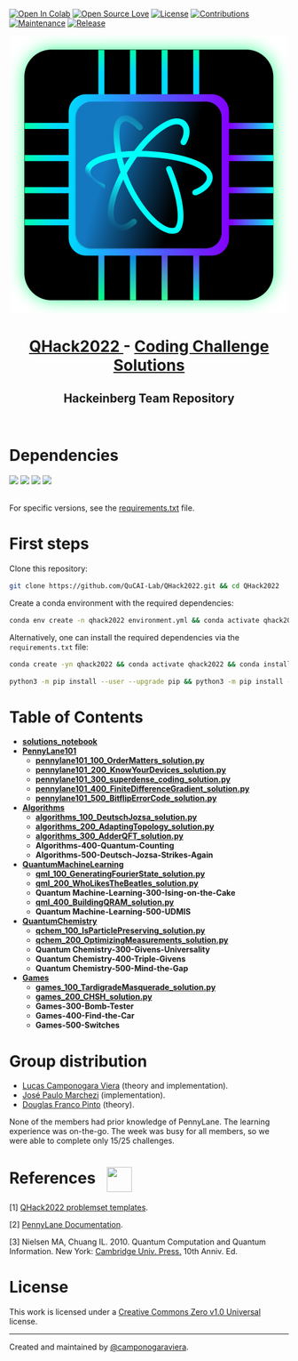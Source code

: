 [![Open In Colab](https://colab.research.google.com/assets/colab-badge.svg)](https://colab.research.google.com/github/QuCAI-Lab/QHack2022/blob/dev/solutions_notebook.ipynb)
[![Open Source Love](https://badges.frapsoft.com/os/v1/open-source.png?v=103)](#)
[![License](https://img.shields.io/github/license/QuCAI-Lab/QHack2022.svg?logo=CreativeCommons&style=flat-square)](https://github.com/QuCAI-Lab/QHack2022/blob/dev/LICENSE.md)
[![Contributions](https://img.shields.io/badge/contributions-welcome-orange?style=flat-square)](#)
[![Maintenance](https://img.shields.io/badge/Maintained%3F-yes-green.svg)](https://github.com/QuCAI-Lab/QHack2022/graphs/commit-activity)
[![Release](https://img.shields.io/github/release/QuCAI-Lab/QHack2022.svg)](https://github.com/QuCAI-Lab/QHack2022/releases)
<!-- [![version](https://img.shields.io/badge/version-0.0.1-blue)](#) -->

<div align="center">
  <a href="https://qucai-lab.github.io/"><img src="https://github.com/QuCAI-Lab/qucai-lab.github.io/blob/main/assets/QuCAI-Lab.png" height="500" width="500" /></a>
</div>

<div align="center">
  <h1> <a href="https://qhack.ai/"> QHack2022 </a> -  <a href="https://qhack.ai/events/#coding-challenges">Coding Challenge Solutions</a> </h1>
  <h2> Hackeinberg Team Repository</h2>
  
</div>
<br>

<!--  -->

# Dependencies

<a href="https://www.python.org/"><img height="27" src="https://www.python.org/static/img/python-logo.png"></a>
<a href="https://numpy.org/"><img height="27" src="https://numpy.org/images/logo.svg"></a>
<a href="https://matplotlib.org"><img height="27" src="https://matplotlib.org/_static/images/logo2.svg"></a> 
<a href="https://pennylane.ai/"><img height="27" src="https://pennylane.ai/img/xanadu_x.png"></a>
<br>
<br>

For specific versions, see the [requirements.txt](requirements.txt) file.

# First steps

Clone this repository:
```bash
git clone https://github.com/QuCAI-Lab/QHack2022.git && cd QHack2022
```
Create a conda environment with the required dependencies:
```bash
conda env create -n qhack2022 environment.yml && conda activate qhack2022
```
Alternatively, one can install the required dependencies via the `requirements.txt` file:
```bash
conda create -yn qhack2022 && conda activate qhack2022 && conda install -yc conda-forge pip==22.0.3
```
```bash
python3 -m pip install --user --upgrade pip && python3 -m pip install -r requirements.txt
```

# Table of Contents

- **[solutions_notebook](solutions_notebook.ipynb)**
- **[PennyLane101](pennylane101)**
  - **[pennylane101_100_OrderMatters_solution.py](https://github.com/QuCAI-Lab/QHack2022/tree/dev/pennylane101/pennylane101_100_OrderMatters_solution.py)**
  - **[pennylane101_200_KnowYourDevices_solution.py](https://github.com/QuCAI-Lab/QHack2022/tree/dev/pennylane101/pennylane101_200_KnowYourDevices_solution.py)**
  - **[pennylane101_300_superdense_coding_solution.py](https://github.com/QuCAI-Lab/QHack2022/tree/dev/pennylane101/pennylane101_300_superdense_coding_solution.py)**
  - **[pennylane101_400_FiniteDifferenceGradient_solution.py](https://github.com/QuCAI-Lab/QHack2022/tree/dev/pennylane101/pennylane101_400_FiniteDifferenceGradient_solution.py)**
  - **[pennylane101_500_BitflipErrorCode_solution.py](https://github.com/QuCAI-Lab/QHack2022/tree/dev/pennylane101/pennylane101_500_BitflipErrorCode_solution.py)**
- **[Algorithms](quantum_algorithms)**
  - **[algorithms_100_DeutschJozsa_solution.py](https://github.com/QuCAI-Lab/QHack2022/tree/dev/quantum_algorithms/algorithms_100_DeutschJozsa_solution.py)**
  - **[algorithms_200_AdaptingTopology_solution.py](https://github.com/QuCAI-Lab/QHack2022/tree/dev/quantum_algorithms/algorithms_200_AdaptingTopology_solution.py)**
  - **[algorithms_300_AdderQFT_solution.py](https://github.com/QuCAI-Lab/QHack2022/tree/dev/quantum_algorithms/algorithms_300_AdderQFT_solution.py)**
  - **Algorithms-400-Quantum-Counting**
  - **Algorithms-500-Deutsch-Jozsa-Strikes-Again**
- **[QuantumMachineLearning](quantum_machine_learning)**
  - **[qml_100_GeneratingFourierState_solution.py](https://github.com/QuCAI-Lab/QHack2022/tree/dev/quantum_machine_learning/qml_100_GeneratingFourierState_solution.py)** 
  - **[qml_200_WhoLikesTheBeatles_solution.py](https://github.com/QuCAI-Lab/QHack2022/tree/dev/quantum_machine_learning/qml_200_WhoLikesTheBeatles_solution.py)**
  - **Quantum Machine-Learning-300-Ising-on-the-Cake**
  - **[qml_400_BuildingQRAM_solution.py](https://github.com/QuCAI-Lab/QHack2022/tree/dev/quantum_machine_learning/qml_400_BuildingQRAM_solution.py)**
  - **Quantum Machine-Learning-500-UDMIS**
- **[QuantumChemistry](quantum_chemistry)**
  - **[qchem_100_IsParticlePreserving_solution.py](https://github.com/QuCAI-Lab/QHack2022/tree/dev/quantum_chemistry/qchem_100_IsParticlePreserving_solution.py)** 
  - **[qchem_200_OptimizingMeasurements_solution.py](https://github.com/QuCAI-Lab/QHack2022/tree/dev/quantum_chemistry/qchem_200_OptimizingMeasurements_solution.py)**
  - **Quantum Chemistry-300-Givens-Universality**
  - **Quantum Chemistry-400-Triple-Givens**
  - **Quantum Chemistry-500-Mind-the-Gap**
- **[Games](quantum_games)**
  - **[games_100_TardigradeMasquerade_solution.py](https://github.com/QuCAI-Lab/QHack2022/tree/dev/quantum_games/games_100_TardigradeMasquerade_solution.py)**  
  - **[games_200_CHSH_solution.py](https://github.com/QuCAI-Lab/QHack2022/tree/dev/quantum_games/games_200_CHSH_solution.py)** 
  - **Games-300-Bomb-Tester** 
  - **Games-400-Find-the-Car** 
  - **Games-500-Switches** 

# Group distribution
  
- [Lucas Camponogara Viera](https://github.com/camponogaraviera) (theory and implementation).
- [José Paulo Marchezi](https://github.com/zemarchezi) (implementation).
- [Douglas Franco Pinto](https://www.linkedin.com/in/douglas-pinto-89466b7a/) (theory).
  
None of the members had prior knowledge of PennyLane. The learning experience was on-the-go. The week was busy for all members, so we were able to complete only 15/25 challenges.
  
# References &nbsp; <a href="#"><img valign="middle" height="45px" src="https://img.icons8.com/book" width="45" hspace="0px" vspace="0px"></a> 

\[1] [QHack2022 problemset templates](https://github.com/XanaduAI/QHack/tree/master/Coding_Challenges).

[2] [PennyLane Documentation](https://pennylane.readthedocs.io/en/stable/).

[3] Nielsen MA, Chuang IL. 2010. Quantum Computation and Quantum Information. New York: [Cambridge Univ. Press.](https://doi.org/10.1017/CBO9780511976667) 10th Anniv. Ed.

# License

This work is licensed under a [Creative Commons Zero v1.0 Universal](LICENSE.md) license.

<hr>

Created and maintained by [@camponogaraviera][1].

[1]: https://github.com/camponogaraviera

